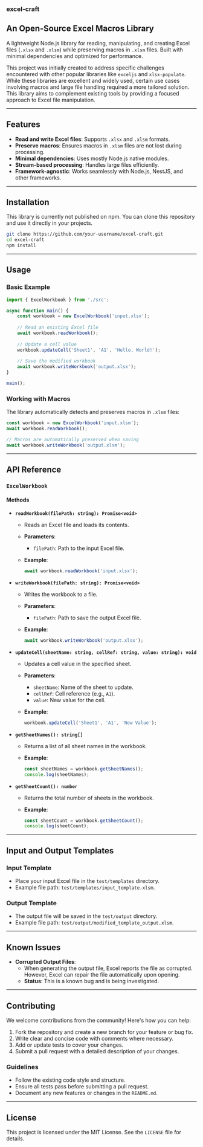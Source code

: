 ### excel-craft

## An Open-Source Excel Macros Library

A lightweight Node.js library for reading, manipulating, and creating Excel files (`.xlsx` and `.xlsm`) while preserving macros in `.xlsm` files. Built with minimal dependencies and optimized for performance.

This project was initially created to address specific challenges encountered with other popular libraries like `exceljs` and `xlsx-populate`. While these libraries are excellent and widely used, certain use cases involving macros and large file handling required a more tailored solution. This library aims to complement existing tools by providing a focused approach to Excel file manipulation.

---

## Features

- **Read and write Excel files**: Supports `.xlsx` and `.xlsm` formats.
- **Preserve macros**: Ensures macros in `.xlsm` files are not lost during processing.
- **Minimal dependencies**: Uses mostly Node.js native modules.
- **Stream-based processing**: Handles large files efficiently.
- **Framework-agnostic**: Works seamlessly with Node.js, NestJS, and other frameworks.

---

## Installation

This library is currently not published on npm. You can clone this repository and use it directly in your projects.

```bash
git clone https://github.com/your-username/excel-craft.git
cd excel-craft
npm install
```

---

## Usage

### Basic Example

```typescript
import { ExcelWorkbook } from './src';

async function main() {
    const workbook = new ExcelWorkbook('input.xlsx');
    
    // Read an existing Excel file
    await workbook.readWorkbook();
    
    // Update a cell value
    workbook.updateCell('Sheet1', 'A1', 'Hello, World!');
    
    // Save the modified workbook
    await workbook.writeWorkbook('output.xlsx');
}

main();
```

### Working with Macros

The library automatically detects and preserves macros in `.xlsm` files:

```typescript
const workbook = new ExcelWorkbook('input.xlsm');
await workbook.readWorkbook();

// Macros are automatically preserved when saving
await workbook.writeWorkbook('output.xlsm');
```

---

## API Reference

### `ExcelWorkbook`

#### Methods

- **`readWorkbook(filePath: string): Promise<void>`**
  - Reads an Excel file and loads its contents.
  - **Parameters**:
    - `filePath`: Path to the input Excel file.
  - **Example**:

    ```typescript
    await workbook.readWorkbook('input.xlsx');
    ```

- **`writeWorkbook(filePath: string): Promise<void>`**
  - Writes the workbook to a file.
  - **Parameters**:
    - `filePath`: Path to save the output Excel file.
  - **Example**:

    ```typescript
    await workbook.writeWorkbook('output.xlsx');
    ```

- **`updateCell(sheetName: string, cellRef: string, value: string): void`**
  - Updates a cell value in the specified sheet.
  - **Parameters**:
    - `sheetName`: Name of the sheet to update.
    - `cellRef`: Cell reference (e.g., `A1`).
    - `value`: New value for the cell.
  - **Example**:

    ```typescript
    workbook.updateCell('Sheet1', 'A1', 'New Value');
    ```

- **`getSheetNames(): string[]`**
  - Returns a list of all sheet names in the workbook.
  - **Example**:

    ```typescript
    const sheetNames = workbook.getSheetNames();
    console.log(sheetNames);
    ```

- **`getSheetCount(): number`**
  - Returns the total number of sheets in the workbook.
  - **Example**:

    ```typescript
    const sheetCount = workbook.getSheetCount();
    console.log(sheetCount);
    ```

---

## Input and Output Templates

### Input Template

- Place your input Excel file in the `test/templates` directory.
- Example file path: `test/templates/input_template.xlsm`.

### Output Template

- The output file will be saved in the `test/output` directory.
- Example file path: `test/output/modified_template_output.xlsm`.

---

## Known Issues

- **Corrupted Output Files**:
  - When generating the output file, Excel reports the file as corrupted. However, Excel can repair the file automatically upon opening.
  - **Status**: This is a known bug and is being investigated.

---

## Contributing

We welcome contributions from the community! Here's how you can help:

1. Fork the repository and create a new branch for your feature or bug fix.
2. Write clear and concise code with comments where necessary.
3. Add or update tests to cover your changes.
4. Submit a pull request with a detailed description of your changes.

### Guidelines

- Follow the existing code style and structure.
- Ensure all tests pass before submitting a pull request.
- Document any new features or changes in the `README.md`.

---

## License

This project is licensed under the MIT License. See the `LICENSE` file for details.
